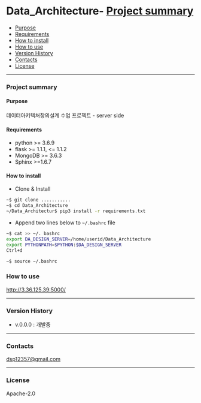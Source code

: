 # Data_Architecture- [Project summary](#da-design-server)
  - [Purpose](#purpose)
  - [Requirements](#requirements)
  - [How to install](#how-to-install)
- [How to use](#how-to-use)
- [Version History](#version-history)
- [Contacts](#contacts)
- [License](#license)

---

### Project summary

#### Purpose

데이터아키텍처창의설계 수업 프로젝트 - server side

#### Requirements

* python >= 3.6.9
* flask >= 1.1.1, <= 1.1.2
* MongoDB >= 3.6.3
* Sphinx >=1.6.7
#### How to install

* Clone & Install

```sh
~$ git clone ...........
~$ cd Data_Architecture
~/Data_Architectur$ pip3 install -r requirements.txt
```

* Append two lines below to `~/.bashrc` file

```sh
~$ cat >> ~/. bashrc
export DA_DESIGN_SERVER=/home/userid/Data_Architecture
export PYTHONPATH=$PYTHON:$DA_DESIGN_SERVER
Ctrl+d

~$ source ~/.bashrc
```

### How to use

http://3.36.125.39:5000/


---

### Version History

* v.0.0.0 : 개발중

---

### Contacts

dsp12357@gmail.com

---

### License

Apache-2.0


